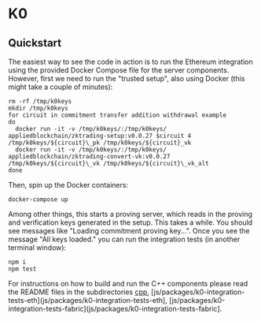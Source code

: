 # K0

## Quickstart

The easiest way to see the code in action is to run the Ethereum integration using the provided Docker Compose file for the server components. However, first we need to run the "trusted setup", also using Docker (this might take a couple of minutes):

```
rm -rf /tmp/k0keys
mkdir /tmp/k0keys
for circuit in commitment transfer addition withdrawal example
do
  docker run -it -v /tmp/k0keys/:/tmp/k0keys/ appliedblockchain/zktrading-setup:v0.0.27 $circuit 4 /tmp/k0keys/${circuit}\_pk /tmp/k0keys/${circuit}_vk
  docker run -it -v /tmp/k0keys/:/tmp/k0keys/ appliedblockchain/zktrading-convert-vk:v0.0.27 /tmp/k0keys/${circuit}\_vk /tmp/k0keys/${circuit}\_vk_alt
done
```

Then, spin up the Docker containers:

```
docker-compose up
```

Among other things, this starts a proving server, which reads in the proving and verification keys generated in the setup. This takes a while. You should see messages like "Loading commitment proving key...". Once you see the message "All keys loaded." you can run the integration tests (in another terminal window):

```
npm i
npm test
```

For instructions on how to build and run the C++ components please read the README files in the subdirectories [cpp](cpp), [js/packages/k0-integration-tests-eth](js/packages/k0-integration-tests-eth],  [js/packages/k0-integration-tests-fabric](js/packages/k0-integration-tests-fabric].